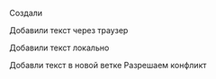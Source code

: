 Создали






Добавили текст через траузер

Добавили текст локально

Добавли текст в новой ветке
Разрешаем конфликт 








